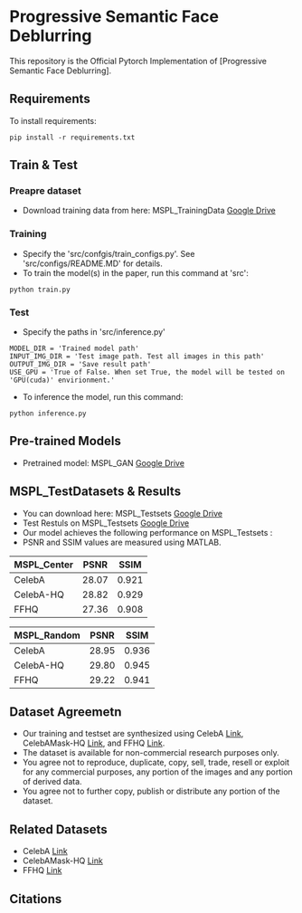 # Progressive Semantic Face Deblurring

This repository is the Official Pytorch Implementation of [Progressive Semantic Face Deblurring]. 

## Requirements
To install requirements:
```setup
pip install -r requirements.txt
```

## Train & Test
### Preapre dataset
+ Download training data from here: MSPL_TrainingData [Google Drive](https://drive.google.com/drive/folders/1ZE5EAgYxW-KE0EGPGQfU8KHAv6qHV8gy?usp=sharing)
 

### Training
+ Specify the 'src/confgis/train_configs.py'. See 'src/configs/README.MD' for details. 
+ To train the model(s) in the paper, run this command at 'src':
```train
python train.py
```

### Test
+ Specify the paths in 'src/inference.py'
```
MODEL_DIR = 'Trained model path'
INPUT_IMG_DIR = 'Test image path. Test all images in this path'
OUTPUT_IMG_DIR = 'Save result path'
USE_GPU = 'True of False. When set True, the model will be tested on 'GPU(cuda)' envirionment.'
```
+ To inference the model, run this command:
```inference
python inference.py
```

## Pre-trained Models
+ Pretrained model: MSPL_GAN [Google Drive](https://drive.google.com/drive/folders/1W55HWWkv3PhexuRBa9xCVjdC6WWcc5al?usp=sharing)


## MSPL_TestDatasets & Results
+ You can download here: MSPL_Testsets [Google Drive](https://drive.google.com/drive/folders/1522V-vcngc48PdIKNEee0jVb3uGKMVpd?usp=sharing)
+ Test Restuls on MSPL_Testsets [Google Drive](https://drive.google.com/drive/folders/1mmK7qDhxOOehYCeTNMOTI0RhBj1HUDqx?usp=sharing)
+ Our model achieves the following performance on MSPL_Testsets :
+ PSNR and SSIM values are measured using MATLAB.

| MSPL_Center   | PSNR      | SSIM      |
| ------------- | --------- | --------- |
| CelebA        | 28.07     | 0.921     |
| CelebA-HQ     | 28.82     | 0.929     |
| FFHQ          | 27.36     | 0.908     |

| MSPL_Random   | PSNR      | SSIM      |
| ------------- | --------- | --------- |
| CelebA        | 28.95     | 0.936     |
| CelebA-HQ     | 29.80     | 0.945     |
| FFHQ          | 29.22     | 0.941     |

## Dataset Agreemetn
+ Our training and testset are synthesized using CelebA [Link](http://mmlab.ie.cuhk.edu.hk/projects/CelebA.html), CelebAMask-HQ [Link](https://github.com/switchablenorms/CelebAMask-HQ), and FFHQ [Link](https://github.com/NVlabs/ffhq-dataset).
+ The dataset is available for non-commercial research purposes only.
+ You agree not to reproduce, duplicate, copy, sell, trade, resell or exploit for any commercial purposes, any portion of the images and any portion of derived data.
+ You agree not to further copy, publish or distribute any portion of the dataset. 


## Related Datasets
+ CelebA [Link](http://mmlab.ie.cuhk.edu.hk/projects/CelebA.html)
+ CelebAMask-HQ [Link](https://github.com/switchablenorms/CelebAMask-HQ)
+ FFHQ [Link](https://github.com/NVlabs/ffhq-dataset)

## Citations

